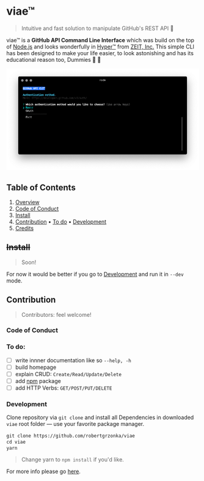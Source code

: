 # viae™
> Intuitive and fast solution to manipulate GitHub's REST API :tada: 

viae™ is a __GitHub API Command Line Interface__ which was build on the top of [Node.js][Node.js Homepage] and looks wonderfully in [Hyper™][Hyper Homepage] from [ZEIT, Inc.][Zeit, Inc.] This simple CLI has been designed to make your life easier, to look astonishing and has its educational reason too, Dummies :black_heart: :monkey:

![Hyper™ default theme](lib/viae-and-hyper.png)

## Table of Contents

1. [Overview](#viae™)
2. [Code of Conduct](#code-of-conduct)
3. [Install](#install)
4. [Contribution](#contribution)
	• [To do](#to-do)
	• [Development](#development)
5. [Credits](#credits)

## ~~Install~~
> Soon!

For now it would be better if you go to [Development][Development] and run it in `--dev` mode.

## Contribution
> Contributors: feel welcome!

### Code of Conduct

### To do:
- [ ] write innner documentation like so `--help, -h`
- [ ] build homepage
- [ ] explain CRUD: `Create/Read/Update/Delete`
- [ ] add [npm][npm] package
- [ ] add HTTP Verbs: `GET/POST/PUT/DELETE`

### Development
Clone repository via `git clone` and install all Dependencies in downloaded `viae` root folder — use your favorite package manager.

```shell
git clone https://github.com/robertgrzonka/viae
cd viae
yarn
```
> Change yarn to `npm install` if you'd like.

For more info please go [here][Contributors Guide].

[ZEIT, Inc.]: https://zeit.co
[Contributors Guide]: CONTRIBUTING.md
[Node.js Homepage]: https://nodejs.org
[Hyper Homepage]: https://hyper.is
[npm]: https://npmjs.com
[Development]: #Development

